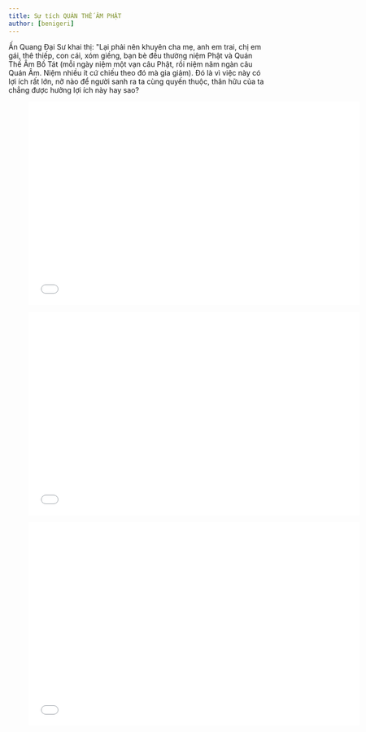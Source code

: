 ```yaml
---
title: Sự tích QUÁN THẾ ÂM PHẬT
author: [benigeri]
---
```


Ấn Quang Đại Sư khai thị: "Lại phải nên khuyên cha mẹ, anh em trai, chị em gái, thê thiếp, con cái, xóm giềng, bạn bè đều thường niệm Phật và Quán Thế Âm Bồ Tát (mỗi ngày niệm một vạn câu Phật, rồi niệm năm ngàn câu Quán Âm. Niệm nhiều ít cứ chiếu theo đó mà gia giảm). Ðó là vì việc này có lợi ích rất lớn, nỡ nào để người sanh ra ta cùng quyến thuộc, thân hữu của ta chẳng được hưởng lợi ích này hay sao?

<figure><iframe width="650" height="400" src="//www.youtube-nocookie.com/embed/5Ev3pgMX0Ls" frameborder="0" allowfullscreen></iframe></figure>

<figure><iframe width="650" height="400" src="//www.youtube-nocookie.com/embed/ZJCEPpoQqHg" frameborder="0" allowfullscreen></iframe></figure>

<figure><iframe width="650" height="400" src="//www.youtube-nocookie.com/embed/PQpW8xP4SIQ" frameborder="0" allowfullscreen></iframe></figure>

